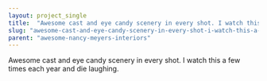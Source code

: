 ```yaml
---
layout: project_single
title:  "Awesome cast and eye candy scenery in every shot. I watch this a few times each year and die laughing."
slug: "awesome-cast-and-eye-candy-scenery-in-every-shot-i-watch-this-a-few-times"
parent: "awesome-nancy-meyers-interiors"
---
```

Awesome cast and eye candy scenery in every shot. I watch this a few times each year and die laughing.